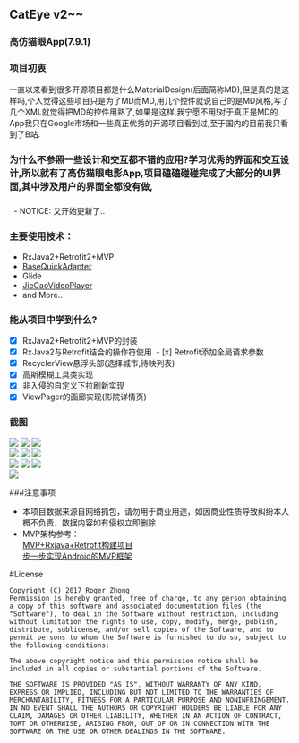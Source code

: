 
## CatEye v2~~
### 高仿猫眼App(7.9.1)


### 项目初衷
一直以来看到很多开源项目都是什么MaterialDesign(后面简称MD),但是真的是这样吗,个人觉得这些项目只是为了MD而MD,用几个控件就说自己的是MD风格,写了几个XML就觉得把MD的控件用熟了,如果是这样,我宁愿不用!对于真正是MD的App我只在Google市场和一些真正优秀的开源项目看到过,至于国内的目前我只看到了B站.

### 为什么不参照一些设计和交互都不错的应用?学习优秀的界面和交互设计,所以就有了高仿猫眼电影App,项目磕磕碰碰完成了大部分的UI界面,其中涉及用户的界面全都没有做,

### 
   - NOTICE: 又开始更新了..
### 主要使用技术：
  - RxJava2+Retrofit2+MVP
  - [BaseQuickAdapter](https://github.com/CymChad/BaseRecyclerViewAdapterHelper)
  - Glide
  - [JieCaoVideoPlayer](https://github.com/lipangit/JieCaoVideoPlayer)
  - and More..
  
### 能从项目中学到什么?
  - [x] RxJava2+Retrofit2+MVP的封装
  - [x] RxJava2与Retrofit结合的操作符使用
  - [x] Retrofit添加全局请求参数
  - [x] RecyclerView悬浮头部(选择城市,待映列表)
  - [x] 高斯模糊工具类实现
  - [x] 非入侵的自定义下拉刷新实现
  - [x] ViewPager的画廊实现(影院详情页)
  
### 截图
![](https://github.com/Cicinnus0407/CatEye/blob/v2/screenShoot/device-2017-07-01-170714.png)
![](https://github.com/Cicinnus0407/CatEye/blob/v2/screenShoot/device-2017-07-01-170754.png)
![](https://github.com/Cicinnus0407/CatEye/blob/v2/screenShoot/device-2017-07-01-170833.png)
</br>
![](https://github.com/Cicinnus0407/CatEye/blob/v2/screenShoot/device-2017-07-01-170944.png)
![](https://github.com/Cicinnus0407/CatEye/blob/v2/screenShoot/device-2017-07-01-171000.png)
![](https://github.com/Cicinnus0407/CatEye/blob/v2/screenShoot/device-2017-07-01-171423.png)
</br>
![](https://github.com/Cicinnus0407/CatEye/blob/v2/screenShoot/device-2017-07-01-171502.png)
![](https://github.com/Cicinnus0407/CatEye/blob/v2/screenShoot/device-2017-07-01-172138.png)
![](https://github.com/Cicinnus0407/CatEye/blob/v2/screenShoot/device-2017-07-01-172240.png)
</br>
![](https://github.com/Cicinnus0407/CatEye/blob/v2/screenShoot/device-2017-07-01-172359.png)
</br>

###注意事项

- 本项目数据来源自网络抓包，请勿用于商业用途，如因商业性质导致纠纷本人概不负责，数据内容如有侵权立即删除</br>
- MVP架构参考：</br>
[MVP+Rxjava+Retrofit构建项目](http://www.jianshu.com/p/b1da0387f805 )</br>
[步一步实现Android的MVP框架](http://mp.weixin.qq.com/s?__biz=MzA3NTYzODYzMg==&mid=2653577546&idx=1&sn=e10be159645a3aa8f6d6f209420fb412&scene=0#wechat_redirect)


#License
```
Copyright (C) 2017 Roger Zhong
Permission is hereby granted, free of charge, to any person obtaining a copy of this software and associated documentation files (the "Software"), to deal in the Software without restriction, including without limitation the rights to use, copy, modify, merge, publish, distribute, sublicense, and/or sell copies of the Software, and to permit persons to whom the Software is furnished to do so, subject to the following conditions:

The above copyright notice and this permission notice shall be included in all copies or substantial portions of the Software.

THE SOFTWARE IS PROVIDED "AS IS", WITHOUT WARRANTY OF ANY KIND, EXPRESS OR IMPLIED, INCLUDING BUT NOT LIMITED TO THE WARRANTIES OF MERCHANTABILITY, FITNESS FOR A PARTICULAR PURPOSE AND NONINFRINGEMENT. IN NO EVENT SHALL THE AUTHORS OR COPYRIGHT HOLDERS BE LIABLE FOR ANY CLAIM, DAMAGES OR OTHER LIABILITY, WHETHER IN AN ACTION OF CONTRACT, TORT OR OTHERWISE, ARISING FROM, OUT OF OR IN CONNECTION WITH THE SOFTWARE OR THE USE OR OTHER DEALINGS IN THE SOFTWARE.
